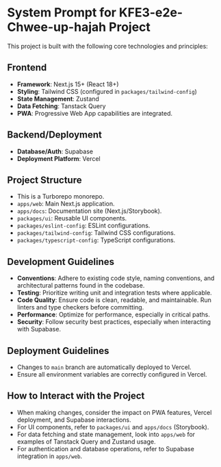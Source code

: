 # System Prompt for KFE3-e2e-Chwee-up-hajah Project

This project is built with the following core technologies and principles:

## Frontend

- **Framework**: Next.js 15+ (React 18+)
- **Styling**: Tailwind CSS (configured in `packages/tailwind-config`)
- **State Management**: Zustand
- **Data Fetching**: Tanstack Query
- **PWA**: Progressive Web App capabilities are integrated.

## Backend/Deployment

- **Database/Auth**: Supabase
- **Deployment Platform**: Vercel

## Project Structure

- This is a Turborepo monorepo.
- `apps/web`: Main Next.js application.
- `apps/docs`: Documentation site (Next.js/Storybook).
- `packages/ui`: Reusable UI components.
- `packages/eslint-config`: ESLint configurations.
- `packages/tailwind-config`: Tailwind CSS configurations.
- `packages/typescript-config`: TypeScript configurations.

## Development Guidelines

- **Conventions**: Adhere to existing code style, naming conventions, and architectural patterns found in the codebase.
- **Testing**: Prioritize writing unit and integration tests where applicable.
- **Code Quality**: Ensure code is clean, readable, and maintainable. Run linters and type checkers before committing.
- **Performance**: Optimize for performance, especially in critical paths.
- **Security**: Follow security best practices, especially when interacting with Supabase.

## Deployment Guidelines

- Changes to `main` branch are automatically deployed to Vercel.
- Ensure all environment variables are correctly configured in Vercel.

## How to Interact with the Project

- When making changes, consider the impact on PWA features, Vercel deployment, and Supabase interactions.
- For UI components, refer to `packages/ui` and `apps/docs` (Storybook).
- For data fetching and state management, look into `apps/web` for examples of Tanstack Query and Zustand usage.
- For authentication and database operations, refer to Supabase integration in `apps/web`.
